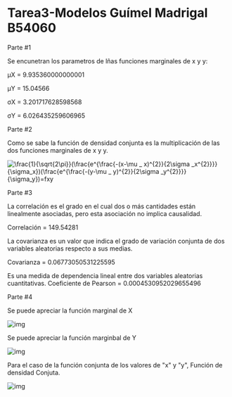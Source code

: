 # Tarea3-Modelos Guímel Madrigal B54060
Parte #1

Se encunetran los parametros de lñas funciones marginales de x y y:

μX =  9.935360000000001

μY =  15.04566

σX =  3.201717628598568

σY = 6.026435259606965

Parte #2

Como se sabe la función de densidad conjunta es la multiplicación de las dos funciones marginales de x y y.

<img src="https://latex.codecogs.com/gif.latex?\frac{1}{\sqrt{2\pi}}(\frac{e^{\frac{-(x-\mu&space;_&space;x)^{2}}{2\sigma&space;_x^{2}}}}{\sigma_x})(\frac{e^{\frac{-(y-\mu&space;_&space;y)^{2}}{2\sigma&space;_y^{2}}}}{\sigma_y})=fxy" title="\frac{1}{\sqrt{2\pi}}(\frac{e^{\frac{-(x-\mu _ x)^{2}}{2\sigma _x^{2}}}}{\sigma_x})(\frac{e^{\frac{-(y-\mu _ y)^{2}}{2\sigma _y^{2}}}}{\sigma_y})=fxy" /></a>


Parte #3

La correlación es el grado en el cual dos o más cantidades están linealmente asociadas, pero esta asociación no implica causalidad. 

Correlación =  149.54281

La covarianza es un valor que indica el grado de variación conjunta de dos variables aleatorias respecto a sus medias.

Covarianza =  0.06773050531225595

Es una medida de dependencia lineal entre dos variables aleatorias cuantitativas.
Coeficiente de Pearson =  0.0004530952029655496

Parte #4

Se puede apreciar la función marginal de X

![img](https://github.com/guimelst/Tarea3-Modelos/blob/master/Funci%C3%B3n%20de%20densidad%20marginal%20X.png?raw=true)

Se puede apreciar la función marginbal de Y

![img](https://github.com/guimelst/Tarea3-Modelos/blob/master/Funci%C3%B3n%20de%20densidad%20marginal%20Y.png?raw=true)

Para el caso de la función conjunta de los valores de "x" y "y", Función de densidad Conjuta.

![img](https://github.com/guimelst/Tarea3-Modelos/blob/master/Funci%C3%B3n%20Densidad%20conjunta%20XY.png?raw=true)






